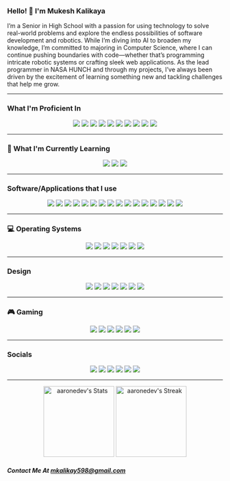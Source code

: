 ### Hello! 👋 I'm Mukesh Kalikaya

I’m a Senior in High School with a passion for using technology to solve real-world problems and explore the endless possibilities of software development and robotics. While I’m diving into AI to broaden my knowledge, I’m committed to majoring in Computer Science, where I can continue pushing boundaries with code—whether that’s programming intricate robotic systems or crafting sleek web applications. As the lead programmer in NASA HUNCH and through my projects, I’ve always been driven by the excitement of learning something new and tackling challenges that help me grow.

---

### What I'm Proficient In
<p align="center">
  <img src = "https://img.shields.io/badge/JavaScript-323330?style=for-the-badge&logo=javascript&logoColor=F7DF1E" />
  <img src = "https://img.shields.io/badge/Node.js-43853D?style=for-the-badge&logo=node.js&logoColor=white" />
  <img src = "https://img.shields.io/badge/HTML-239120?style=for-the-badge&logo=html5&logoColor=white" />
  <img src = "https://img.shields.io/badge/CSS-239120?&style=for-the-badge&logo=css3&logoColor=white" />
  <img src = "https://img.shields.io/badge/Swift-FA7343?style=for-the-badge&logo=swift&logoColor=white" />
  <img src = "https://img.shields.io/badge/React-20232A?style=for-the-badge&logo=react&logoColor=61DAFB" />
  <img src = "https://img.shields.io/badge/React_Native-20232A?style=for-the-badge&logo=react&logoColor=61DAFB" />
  <img src = "https://img.shields.io/badge/HTML5-E34F26?style=for-the-badge&logo=html5&logoColor=white" />
  <img src = "https://img.shields.io/badge/CSS3-1572B6?style=for-the-badge&logo=css3&logoColor=white" />
  <img src = "https://img.shields.io/badge/Java-ED8B00?style=for-the-badge&logo=openjdk&logoColor=white" />
</p>

---

### 📔 What I'm Currently Learning
<p align = "center">
  <img src = "https://img.shields.io/badge/C%2B%2B-00599C?style=for-the-badge&logo=c%2B%2B&logoColor=white" />
  <img src = "https://img.shields.io/badge/TensorFlow-FF6F00?style=for-the-badge&logo=tensorflow&logoColor=white" />
  <img src = "https://img.shields.io/badge/Python-14354C?style=for-the-badge&logo=python&logoColor=white" />
</p>

---

### Software/Applications that I use
<p align = "center">
  <img src = "https://img.shields.io/badge/Opera-FF1B2D?style=for-the-badge&logo=Opera&logoColor=white" />
  <img src = "https://img.shields.io/badge/Microsoft_Edge-0078D7?style=for-the-badge&logo=Microsoft-edge&logoColor=white" />
  <img src = "https://img.shields.io/badge/Google_chrome-4285F4?style=for-the-badge&logo=Google-chrome&logoColor=white" />
  <img src = "https://img.shields.io/badge/Firefox_Browser-FF7139?style=for-the-badge&logo=Firefox-Browser&logoColor=white" />
  <img src = "https://img.shields.io/badge/Brave-FF1B2D?style=for-the-badge&logo=Brave&logoColor=white" />
  <img src = "https://img.shields.io/badge/Safari-FF1B2D?style=for-the-badge&logo=Safari&logoColor=white" />
  <img src = "https://img.shields.io/badge/Google_Play-414141?style=for-the-badge&logo=google-play&logoColor=white" />
  <img src = "https://img.shields.io/badge/windows%20terminal-4D4D4D?style=for-the-badge&logo=windows%20terminal&logoColor=white" />
  <img src = "https://img.shields.io/badge/powershell-5391FE?style=for-the-badge&logo=powershell&logoColor=white" />
  <img src = "https://img.shields.io/badge/YouTube-FF0000?style=for-the-badge&logo=youtube&logoColor=white" />
  <img src = "https://img.shields.io/badge/Git-F05032?style=for-the-badge&logo=git&logoColor=white" />
  <img src = "https://img.shields.io/badge/Spotify-1ED760?&style=for-the-badge&logo=spotify&logoColor=white" />
  <img src = "https://img.shields.io/badge/Tidal-000000?style=for-the-badge&logo=Tidal&logoColor=white" />
  <img src = "https://img.shields.io/badge/YouTube_Music-FF0000?style=for-the-badge&logo=youtube-music&logoColor=white" />
  <img src = "https://img.shields.io/badge/Cloudflare-F38020?style=for-the-badge&logo=Cloudflare&logoColor=white" />
  <img src = "https://img.shields.io/badge/Arduino-00979D?style=for-the-badge&logo=Arduino&logoColor=white" />

</p>

---

### 💻 Operating Systems

<p align = "center">
  <img src = "https://img.shields.io/badge/Android-3DDC84?style=for-the-badge&logo=android&logoColor=white" />
  <img src = "https://img.shields.io/badge/iOS-000000?style=for-the-badge&logo=ios&logoColor=white" />
  <img src = "https://img.shields.io/badge/mac%20os-000000?style=for-the-badge&logo=apple&logoColor=white" />
  <img src = "https://img.shields.io/badge/Ubuntu-E95420?style=for-the-badge&logo=ubuntu&logoColor=white" />
  <img src = "https://img.shields.io/badge/Linux_Mint-87CF3E?style=for-the-badge&logo=linux-mint&logoColor=white">
  <img src = "https://img.shields.io/badge/Windows-0078D6?style=for-the-badge&logo=windows&logoColor=white" />
  <img src = "https://img.shields.io/badge/App_Store-0D96F6?style=for-the-badge&logo=app-store&logoColor=white" />
</p>

---

### Design

<p align = "center">
  <img src = "https://img.shields.io/badge/Adobe%20Creative%20Cloud-DA1F26?style=for-the-badge&logo=Adobe%20Creative%20Cloud&logoColor=white" />
  <img src = "https://img.shields.io/badge/Adobe%20Illustrator-FF9A00?style=for-the-badge&logo=adobe%20illustrator&logoColor=white" />
  <img src = "https://img.shields.io/badge/Adobe%20Photoshop-31A8FF?style=for-the-badge&logo=Adobe%20Photoshop&logoColor=black" />
  <img src = "https://img.shields.io/badge/Adobe%20Premiere%20Pro-9999FF?style=for-the-badge&logo=Adobe%20Premiere%20Pro&logoColor=white" />
  <img src = "https://img.shields.io/badge/Canva-%2300C4CC.svg?&style=for-the-badge&logo=Canva&logoColor=white" />
  <img src = "https://img.shields.io/badge/Figma-F24E1E?style=for-the-badge&logo=figma&logoColor=white" />
  <img src = "https://img.shields.io/badge/Canva-%2300C4CC.svg?&style=for-the-badge&logo=Canva&logoColor=white" />
</p>

--- 

### 🎮 Gaming
<p align = "center">
  <img src = "https://img.shields.io/badge/Epic%20Games-313131?style=for-the-badge&logo=Epic%20Games&logoColor=white" />
  <img src = "https://img.shields.io/badge/FIFA-B7312F?style=for-the-badge&logo=fifa&logoColor=white" />
  <img src = "https://img.shields.io/badge/Riot_Games-D32936?style=for-the-badge&logo=riot-games&logoColor=white" />
  <img src = "https://img.shields.io/badge/Steam-000000?style=for-the-badge&logo=steam&logoColor=white" />
  <img src = "https://img.shields.io/badge/Xbox-107C10?style=for-the-badge&logo=xbox&logoColor=white" />
  <img src = "https://img.shields.io/badge/Discord-7289DA?style=for-the-badge&logo=discord&logoColor=white" />
</p>

---

### Socials

<p align = "center">
  <img src = "https://img.shields.io/badge/Facebook-1877F2?style=for-the-badge&logo=facebook&logoColor=white" />
  <img src = "https://img.shields.io/badge/GitHub-100000?style=for-the-badge&logo=github&logoColor=white" />
  <img src = "https://img.shields.io/badge/Instagram-E4405F?style=for-the-badge&logo=instagram&logoColor=white" />
  <img src = "https://img.shields.io/badge/LinkedIn-0077B5?style=for-the-badge&logo=linkedin&logoColor=white" />
  <img src = "https://img.shields.io/badge/Slack-4A154B?style=for-the-badge&logo=slack&logoColor=white" />
  <img src = "https://img.shields.io/badge/Stack_Overflow-FE7A16?style=for-the-badge&logo=stack-overflow&logoColor=white" />
</p>

---

<div class="badges-githubstats">
  <p align="center">
    <img src="https://github-readme-stats.vercel.app/api?username=mukesh-kalikaya&theme=tokyonight&show_icons=true&hide_border=true&count_private=true" alt="aaronedev's Stats" height="165">
    <img src="https://github-readme-streak-stats.herokuapp.com/?user=mukesh-kalikaya&theme=tokyonight&hide_border=true" alt="aaronedev's Streak" height="165">
  </p>
</div>

##### Contact Me At mkalikay598@gmail.com
